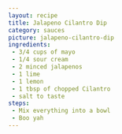 ```yaml
---
layout: recipe
title: Jalapeno Cilantro Dip
category: sauces
picture: jalapeno-cilantro-dip
ingredients:
 - 3/4 cups of mayo
 - 1/4 sour cream
 - 2 minced jalapenos
 - 1 lime
 - 1 lemon
 - 1 tbsp of chopped Cilantro
 - salt to taste
steps:
 - Mix everything into a bowl
 - Boo yah
---
```

